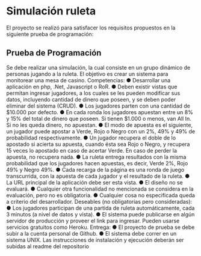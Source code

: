 # Simulación ruleta

El proyecto se realizó para satisfacer los requisitos propuestos en la siguiente prueba de programación:

## Prueba de Programación

Se debe realizar una simulación, la cual consiste en un grupo dinámico de personas
jugando a la ruleta. El objetivo es crear un sistema para monitorear una mesa de casino.
Competencias:
● Desarrollar una aplicación en php, .Net, Javascript o RoR.
● Deben existir vistas que permitan ingresar jugadores, a los cuales se les pueden
modificar sus datos, incluyendo cantidad de dinero que poseen, y se deben poder
eliminar del sistema (CRUD).
● Los jugadores parten con una cantidad de $10.000 por defecto.
● En cada ronda los jugadores apuestan entre un 8% y 15% del total de dinero que
poseen. Si tienen $1.000 o menos, van All In. Si no les queda dinero, no apuestan.
● El modo de apuesta es el siguiente, un jugador puede apostar a Verde, Rojo o Negro
con un 2%, 49% y 49% de probabilidad respectivamente.
● Un jugador recupera el doble de lo apostado si acierta su apuesta, cuando ésta sea
Rojo o Negro, y recupera 15 veces lo apostado en caso de acertar Verde. En caso
de perder la apuesta, no recupera nada.
● La ruleta entrega resultados con la misma probabilidad que los jugadores hacen
apuestas, es decir, Verde 2%, Rojo 49% y Negro 49%.
● Cada recarga de la página es una ronda de juego transcurrida, con la apuesta de
cada jugador y el resultado de la ruleta.
● La URL principal de la aplicación debe ser esta vista.
● El diseño no se evaluará.
● Cualquier otra funcionalidad no mencionada se considera en la evaluación, pero no
es obligatoria.
● Cualquier cosa no especificada queda a criterio del desarrollador.
Deseables (no obligatorias pero consideradas):
● Los jugadores participan de una partida de ruleta automáticamente, cada 3 minutos
(a nivel de datos y vista).
● El sistema puede publicarse en algún servidor de producción y proveer el link para
ingresar. Pueden usarse servicios gratuitos como Heroku.
Entrega:
● El proyecto de prueba se debe subir a la cuenta personal de Github.
● El sistema debe correr en un sistema UNIX. Las instrucciones de instalación y
ejecución deberán ser subidas al readme del repositorio
